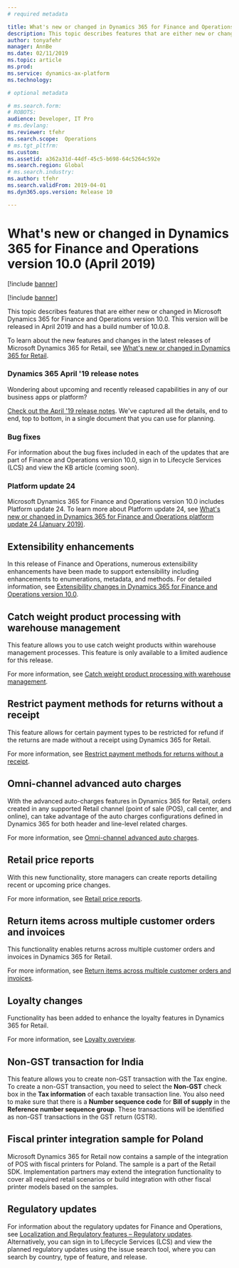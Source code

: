 ```yaml
---
# required metadata

title: What's new or changed in Dynamics 365 for Finance and Operations version 10.0 (April 2019)
description: This topic describes features that are either new or changed in Dynamics 365 for Finance and Operations version 10.0. This version will be released in April 2019.
author: tonyafehr
manager: AnnBe
ms.date: 02/11/2019
ms.topic: article
ms.prod: 
ms.service: dynamics-ax-platform
ms.technology: 

# optional metadata

# ms.search.form: 
# ROBOTS: 
audience: Developer, IT Pro
# ms.devlang: 
ms.reviewer: tfehr
ms.search.scope:  Operations
# ms.tgt_pltfrm: 
ms.custom: 
ms.assetid: a362a31d-44df-45c5-b698-64c5264c592e
ms.search.region: Global
# ms.search.industry: 
ms.author: tfehr
ms.search.validFrom: 2019-04-01 
ms.dyn365.ops.version: Release 10

---
```

# What's new or changed in Dynamics 365 for Finance and Operations version 10.0 (April 2019)

[!include [banner](../includes/banner.md)]

[!include [banner](../includes/preview-banner.md)]

This topic describes features that are either new or changed in Microsoft Dynamics 365 for Finance and Operations version 10.0. This version will be released in April 2019 and has a build number of 10.0.8.

To learn about the new features and changes in the latest releases of Microsoft Dynamics 365 for Retail, see [What's new or changed in Dynamics 365 for Retail](https://docs.microsoft.com/dynamics365/unified-operations/retail/get-started/whats-new).

### Dynamics 365 April '19 release notes

Wondering about upcoming and recently released capabilities in any of our business apps or platform?

[Check out the April '19 release notes](https://docs.microsoft.com/en-us/business-applications-release-notes/April19/index). We've captured all the details, end to end, top to bottom, in a single document that you can use for planning.

### Bug fixes

For information about the bug fixes included in each of the updates that are part of Finance and Operations version 10.0, sign in to Lifecycle Services (LCS) and view the KB article (coming soon).

### Platform update 24

Microsoft Dynamics 365 for Finance and Operations version 10.0 includes Platform update 24. To learn more about Platform update 24, see [What's new or changed in Dynamics 365 for Finance and Operations platform update 24 (January 2019)](whats-new-platform-update-24.md).

## Extensibility enhancements

In this release of Finance and Operations, numerous extensibility enhancements have been made to support extensibility including enhancements to enumerations, metadata, and methods. For detailed information, see [Extensibility changes in Dynamics 365 for Finance and Operations version 10.0](../../dev-itpro/extensibility/extensibility-changes-10.md).

## Catch weight product processing with warehouse management
This feature allows you to use catch weight products within warehouse management processes. This feature is only available to a limited audience for this release. 

For more information, see [Catch weight product processing with warehouse management](../../supply-chain/warehousing/catch-weight-processing.md).

## Restrict payment methods for returns without a receipt
This feature allows for certain payment types to be restricted for refund if the returns are made without a receipt using Dynamics 365 for Retail.

For more information, see [Restrict payment methods for returns without a receipt](../../retail/payment-methods-restrictions.md).

## Omni-channel advanced auto charges
With the advanced auto-charges features in Dynamics 365 for Retail, orders created in any supported Retail channel (point of sale (POS), call center, and online), can take advantage of the auto charges configurations defined in Dynamics 365 for both header and line-level related charges.  

For more information, see [Omni-channel advanced auto charges](../../retail/omni-auto-charges.md).

## Retail price reports
With this new functionality, store managers can create reports detailing recent or upcoming price changes.

For more information, see [Retail price reports](../../retail/price-report.md).

## Return items across multiple customer orders and invoices
This functionality enables returns across multiple customer orders and invoices in Dynamics 365 for Retail.

For more information, see [Return items across multiple customer orders and invoices](../../retail/multireturn.md).

## Loyalty changes
Functionality has been added to enhance the loyalty features in Dynamics 365 for Retail.

For more information, see [Loyalty overview](../../retail/set-up-customer-loyalty-program.md).

## Non-GST transaction for India 
This feature allows you to create non-GST transaction with the Tax engine. To create a non-GST transaction, you need to select the **Non-GST** check box in the **Tax information** of each taxable transaction line. You also need to make sure that there is a **Number sequence code** for **Bill of supply** in the **Reference number sequence group**. These transactions will be identified as non-GST transactions in the GST return (GSTR). 

## Fiscal printer integration sample for Poland
Microsoft Dynamics 365 for Retail now contains a sample of the integration of POS with fiscal printers for Poland. The sample is a part of the Retail SDK. Implementation partners may extend the integration functionality to cover all required retail scenarios or build integration with other fiscal printer models based on the samples.

## Regulatory updates
For information about the regulatory updates for Finance and Operations, see [Localization and Regulatory features – Regulatory updates](../../financials/localizations/regulatory-updates.md). Alternatively, you can sign in to Lifecycle Services (LCS) and view the planned regulatory updates using the issue search tool, where you can search by country, type of feature, and release.
